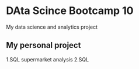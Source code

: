 # DAta Scince Bootcamp 10
My data science and analytics project

## My personal project

1.SQL supermarket analysis
2.SQL
